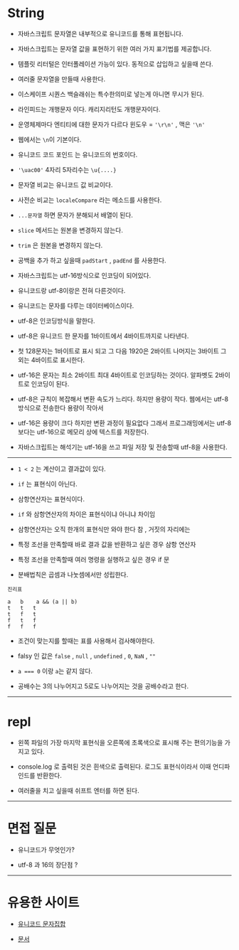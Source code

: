 # String

- 자바스크립트 문자열은 내부적으로 유니코드를 통해 표현됩니다.

- 자바스크립트는 문자열 값을 표현하기 위한 여러 가지 표기법를 제공합니다.

- 템플릿 리터털은 인터폴레이션 가능이 있다. 동적으로 삽입하고 싶을때 쓴다.

- 여러줄 문자열을 만들때 사용한다. 

- 이스케이프 시퀀스 백슬래쉬는 특수한의미로 넣는게 아니면 무시가 된다.

- 라인피드는 개행문자 이다. 캐리지리턴도 개행문자이다.

- 운영체제마다 엔티티에 대한 문자가 다르다 윈도우 = `'\r\n'` , 맥은 `'\n'`

- 웹에서는 `\n`이 기본이다.

- 유니코드 코드 포인드 는 유니코드의 번호이다. 

- `'\uac00'` 4자리 5자리수는 `\u{....}`

- 문자열 비교는 유니코드 값 비교이다. 

- 사전순 비교는 `localeCompare` 라는 메소드를 사용한다.

- `...문자열` 하면 문자가 분해되서 배열이 된다.

- `slice` 메서드는 원본을 변경하지 않는다.

- `trim` 은 원본을 변경하지 않는다.

- 공백을 추가 하고 싶을때 `padStart` , `padEnd` 를 사용한다.

- 자바스크립트는 utf-16방식으로 인코딩이 되어있다.

- 유니코드랑 utf-8이랑은 전혀 다른것이다.

- 유니코드는 문자를 다루는 데이터베이스이다.

- utf-8은 인코딩방식을 말한다.

- utf-8은 유니코드 한 문자를 1바이트에서 4바이트까지로 나타낸다.

- 첫 128문자는 1바이트로 표시 되고 그 다음 1920은 2바이트 나머지는 3바이트 그 외는 4바이트로 표시한다.

- utf-16은 문자는 최소 2바이트 최대 4바이트로 인코딩하는 것이다. 알파벳도 2바이트로 인코딩이 된다.

- utf-8은 규칙이 복잡해서 변환 속도가 느리다. 하지만 용량이 작다. 웹에서는 utf-8방식으로 전송한다 용량이 작아서

- utf-16은 용량이 크다 하지만 변환 과정이 필요없다 그래서 프로그래밍에서는 utf-8보다는 utf-16으로 메모리 상에 텍스트를 저장한다. 

- 자바스크립트는 해석기는 utf-16을 쓰고 파일 저장 및 전송할때 utf-8을 사용한다.

- - -

- `1 < 2` 는 계산이고 결과값이 있다.

- `if` 는 표현식이 아닌다.

- 삼항연산자는 표현식이다. 

- `if` 와 삼항연산자의 차이은 표현식이냐 아니냐 차이임

- 삼항연산자는 오직 한개의 표현식만 와야 한다 참 , 거짓의 자리에는

- 특정 조선을 만족할때  바로 결과 값을 반환하고 싶은 경우
삼항 연산자

- 특정 조선을 만족할때 여러 명령을 실행하고 싶은 경우 
if 문

- 분배법칙은 곱셈과 나눗셈에서만 성립한다.

```
진리표

a   b    a && (a || b)
t   t   t
t   f   t
f   t   f
f   f   f
```

- 조건이 맞는지를 할때는 표를 사용해서 검사해야한다.

- falsy 인 값은 `false` , `null` , `undefined` , `0`,  `NaN` , `""`

- `a === 0` 이랑 `a`는 같지 않다.

- 공배수는 3의 나누어지고 5로도 나누어지는 것을 공배수라고 한다.

- - -

# repl 

- 왼쪽 파일의 가장 마지막 표현식을 오른쪽에 초록색으로 표시해 주는 편의기능을 가지고 있다.

- console.log 로 출력된 것은 흰색으로 출력된다. 로그도 표현식이라서 이때 언디파인드를 반환한다.

- 여러줄을 치고 싶을때 쉬프트 엔터를 하면 된다.

- - - 

# 면접 질문

- 유니코드가 무엇인가?

- utf-8 과 16의 장단점 ?

- - -

# 유용한 사이트 

- [유니코드 문자집합](http://graphemica.com/)

- [문서](http://devdocs.io/)